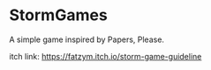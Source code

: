 # StormGames
A simple game inspired by Papers, Please.

itch link: https://fatzym.itch.io/storm-game-guideline
